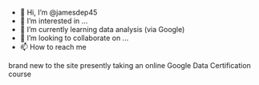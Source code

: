 - 👋 Hi, I’m @jamesdep45
- 👀 I’m interested in ...
- 🌱 I’m currently learning data analysis (via Google)
- 💞️ I’m looking to collaborate on ...
- 📫 How to reach me 

<!---
jamesdep45/jamesdep45 is a ✨ special ✨ repository because its `README.md` (this file) appears on your GitHub profile.
You can click the Preview link to take a look at your changes.
--->
brand new to the site
presently taking an online Google Data Certification course

